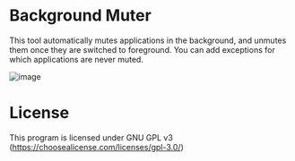 # Background Muter 

This tool automatically mutes applications in the background, and unmutes them once they are switched to foreground.
You can add exceptions for which applications are never muted.

![image](https://user-images.githubusercontent.com/8545128/167307164-3da4a968-c7fa-408d-a90a-458c1d62d5ec.png)

# License

This program is licensed under GNU GPL v3 (https://choosealicense.com/licenses/gpl-3.0/)
